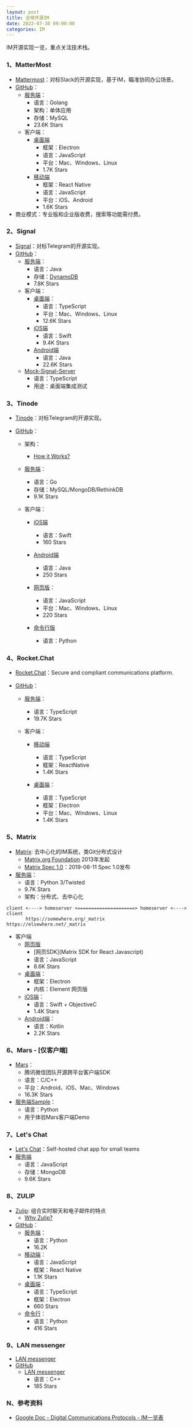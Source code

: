 ```yaml
---
layout: post
title: 全球开源IM
date: 2022-07-30 09:00:00
categories: IM
---
```


IM开源实现一览，重点关注技术栈。

### 1、MatterMost

- [Mattermost](https://mattermost.com/)：对标Slack的开源实现，基于IM，瞄准协同办公场景。
- [GitHub](https://github.com/mattermost)：
  - [服务端](https://github.com/mattermost/mattermost-server)：
    - 语言：Golang
    - 架构：单体应用
    - 存储：MySQL
    - 23.6K Stars
  - 客户端：
    - [桌面端](https://github.com/mattermost/desktop)
      - 框架：Electron
      - 语言：JavaScript
      - 平台：Mac、Windows、Linux
      - 1.7K Stars
    - [移动端](https://github.com/mattermost/mattermost-mobile/tree/gekidou)
      - 框架：React Native
      - 语言：JavaScript
      - 平台：iOS、Android
      - 1.6K Stars
- 商业模式：专业版和企业版收费，搜索等功能需付费。

### 2、Signal

- [Signal](https://signal.org/)：对标Telegram的开源实现。
- [GitHub](https://github.com/signalapp)：
  - [服务端](https://github.com/signalapp/Signal-Server)：
    - 语言：Java
    - 存储：[DynamoDB](https://aws.amazon.com/cn/dynamodb/)
    - 7.8K Stars
  - 客户端：
    - [桌面端](https://github.com/signalapp/Signal-Desktop)：
      - 语言：TypeScript
      - 平台：Mac、Windows、Linux
      - 12.6K Stars
    - [iOS端](https://github.com/signalapp/Signal-iOS)
      - 语言：Swift
      - 9.4K Stars
    - [Android端](https://github.com/signalapp/Signal-Android)
      - 语言：Java
      - 22.6K Stars
  - [Mock-Signal-Server](https://github.com/signalapp/Mock-Signal-Server)
    - 语言：TypeScript
    - 用途：桌面端集成测试


### 3、Tinode

- [Tinode](https://tinode.co/)：对标Telegram的开源实现。

- [GitHub](https://github.com/tinode)：
  - 架构：
    - [How it Works?](https://github.com/tinode/chat/blob/master/docs/API.md)
    
  - [服务端](https://github.com/tinode/chat)：
    - 语言：Go
    - 存储：MySQL/MongoDB/RethinkDB
    - 9.1K Stars
    
  - 客户端：
    - [iOS端](https://github.com/tinode/ios)
      - 语言：Swift
      - 160 Stars
    
    - [Android端](https://github.com/tinode/tindroid/)
      - 语言：Java
      - 250 Stars
    
    - [网页版](https://github.com/tinode/webapp/)：
      - 语言：JavaScript
      - 平台：Mac、Windows、Linux
      - 220 Stars
    
    - [命令行版](https://github.com/tinode/chat/tree/master/tn-cli)
    
      - 语言：Python
    
### 4、Rocket.Chat

- [Rocket.Chat](https://rocket.chat/)：Secure and compliant communications platform.

- [GitHub](https://github.com/RocketChat)：
  - [服务端](https://github.com/RocketChat/Rocket.Chat)：
    - 语言：TypeScript
    - 19.7K Stars
    
  - 客户端：
    - [移动端](https://github.com/RocketChat/Rocket.Chat.ReactNative)
      - 语言：TypeScript
      - 框架：ReactNative
      - 1.4K Stars
    
    - [桌面端](https://github.com/RocketChat/Rocket.Chat.Electron)：
      - 语言：TypeScript
      - 框架：Electron
      - 平台：Mac、Windows、Linux
      - 1.4K Stars

### 5、Matrix

- [Matrix](https://matrix.org/): 去中心化的IM系统，类Git分布式设计
  - [Matrix.org Foundation](https://matrix.org/foundation/) 2013年发起
  - [Matrix Spec 1.0](https://matrix.org/blog/2019/06/11/introducing-matrix-1-0-and-the-matrix-org-foundation)：2019-06-11 Spec 1.0发布
- [服务端](https://github.com/matrix-org/synapse)：
  - 语言：Python 3/Twisted
  - 9.7K Stars
  - 架构：分布式、去中心化

```
client <----> homeserver <=====================> homeserver <----> client
       https://somewhere.org/_matrix      https://elsewhere.net/_matrix
```

- 客户端
  - [网页版](https://github.com/vector-im/element-web/)
    - [网页SDK](Matrix SDK for React Javascript)
    - 语言：JavaScript
    - 8.6K Stars
  - [桌面端](https://github.com/vector-im/element-desktop)：
    - 框架：Electron
    - 内核：Element 网页版
  - [iOS端](https://github.com/vector-im/element-ios)：
    - 语言：Swift + ObjectiveC 
    - 1.4K Stars
  - [Android端](https://github.com/vector-im/element-android)：
    - 语言：Kotlin
    - 2.2K Stars

### 6、Mars - [仅客户端]

- [Mars](https://github.com/Tencent/mars)：
  - 腾讯微信团队开源跨平台客户端SDK
  - 语言：C/C++
  - 平台：Android、iOS、Mac、Windows
  - 16.3K Stars
- [服务端Sample](https://github.com/Tencent/mars/tree/master/samples/Server)：
  - 语言：Python
  - 用于体验Mars客户端Demo

### 7、Let's Chat

- [Let's Chat](http://sdelements.github.io/lets-chat/)：Self-hosted chat app for small teams
- [服务端](https://github.com/sdelements/lets-chat)
  - 语言：JavaScript
  - 存储：MongoDB
  - 9.6K Stars

### 8、ZULIP
- [Zulip](https://zulip.com/): 组合实时聊天和电子邮件的特点
  - [Why Zulip?](https://zulip.com/why-zulip/)
- [GitHub](https://github.com/zulip)：
  - [服务端](https://github.com/zulip/zulip)：
    - 语言：Python
    - 16.2K 
  - [移动端](https://github.com/zulip/zulip-mobile)：
    - 语言：JavaScript
    - 框架：React Native
    - 1.1K Stars
  - [桌面端](https://github.com/zulip/zulip-desktop)：
    - 语言：TypeScript
    - 框架：Electron
    - 660 Stars
  - [命令行](https://github.com/zulip/zulip-terminal)：
    - 语言：Python
    - 416 Stars

### 9、LAN messenger
- [LAN messenger](https://lanmessenger.github.io/)
- [GitHub](https://github.com/lanmessenger)
  - [LAN messenger](https://github.com/lanmessenger/lanmessenger)
    - 语言：C++
    - 185 Stars

### N、参考资料

- [Google Doc - Digital Communications Protocols - IM一览表](https://docs.google.com/spreadsheets/d/1-UlA4-tslROBDS9IqHalWVztqZo7uxlCeKPQ-8uoFOU/edit#gid=0)